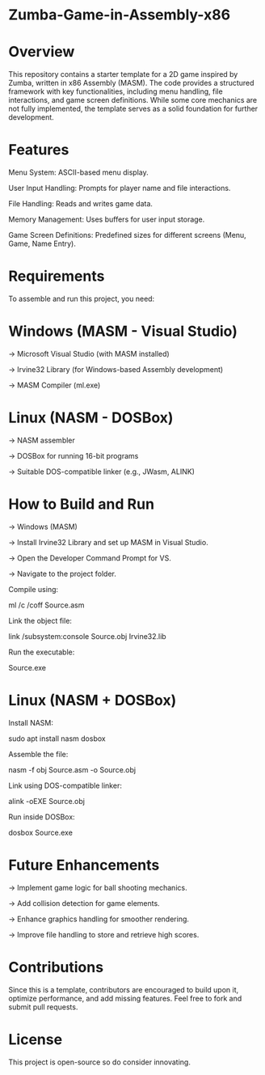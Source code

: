 # Zumba-Game-in-Assembly-x86
# Overview

This repository contains a starter template for a 2D game inspired by Zumba, written in x86 Assembly (MASM). The code provides a structured framework with key functionalities, including menu handling, file interactions, and game screen definitions. While some core mechanics are not fully implemented, the template serves as a solid foundation for further development.

# Features

Menu System: ASCII-based menu display.

User Input Handling: Prompts for player name and file interactions.

File Handling: Reads and writes game data.

Memory Management: Uses buffers for user input storage.

Game Screen Definitions: Predefined sizes for different screens (Menu, Game, Name Entry).

# Requirements

To assemble and run this project, you need:

# Windows (MASM - Visual Studio)

-> Microsoft Visual Studio (with MASM installed)

-> Irvine32 Library (for Windows-based Assembly development)

-> MASM Compiler (ml.exe)

# Linux (NASM - DOSBox)

-> NASM assembler

-> DOSBox for running 16-bit programs

-> Suitable DOS-compatible linker (e.g., JWasm, ALINK)

# How to Build and Run

-> Windows (MASM)

-> Install Irvine32 Library and set up MASM in Visual Studio.

-> Open the Developer Command Prompt for VS.

-> Navigate to the project folder.

Compile using:

ml /c /coff Source.asm

Link the object file:

link /subsystem:console Source.obj Irvine32.lib

Run the executable:

Source.exe

# Linux (NASM + DOSBox)

Install NASM:

sudo apt install nasm dosbox

Assemble the file:

nasm -f obj Source.asm -o Source.obj

Link using DOS-compatible linker:

alink -oEXE Source.obj

Run inside DOSBox:

dosbox Source.exe

# Future Enhancements

-> Implement game logic for ball shooting mechanics.

-> Add collision detection for game elements.

-> Enhance graphics handling for smoother rendering.

-> Improve file handling to store and retrieve high scores.

# Contributions

Since this is a template, contributors are encouraged to build upon it, optimize performance, and add missing features. Feel free to fork and submit pull requests.

# License

This project is open-source so do consider innovating.
